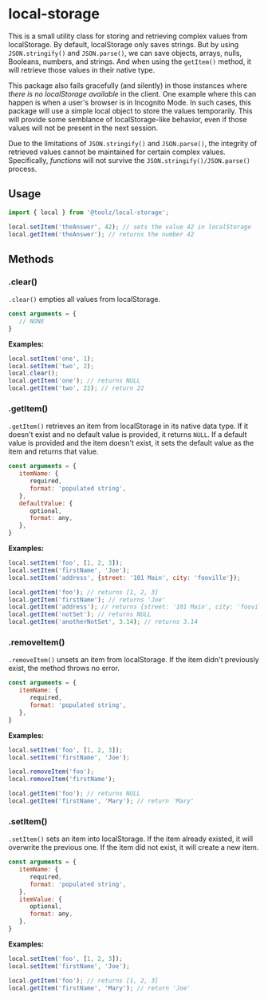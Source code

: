 # local-storage

This is a small utility class for storing and retrieving complex values from localStorage. By default, localStorage only saves strings. But by using `JSON.stringify()` and `JSON.parse()`, we can save objects, arrays, nulls, Booleans, numbers, and strings. And when using the `getItem()` method, it will retrieve those values in their native type.

This package also fails gracefully (and silently) in those instances where _there is no localStorage available_ in the client. One example where this can happen is when a user's browser is in Incognito Mode. In such cases, this package will use a simple local object to store the values temporarily. This will provide some semblance of localStorage-like behavior, even if those values will not be present in the next session.

Due to the limitations of `JSON.stringify()` and `JSON.parse()`, the integrity of retrieved values cannot be maintained for certain complex values. Specifically, _functions_ will not survive the `JSON.stringify()/JSON.parse()` process.

## Usage

```javascript
import { local } from '@toolz/local-storage';

local.setItem('theAnswer', 42); // sets the value 42 in localStorage
local.getItem('theAnswer'); // returns the number 42
```

## Methods

### .clear()

`.clear()` empties all values from localStorage.

```javascript
const arguments = {
   // NONE
}
```

**Examples:**

```javascript
local.setItem('one', 1);
local.setItem('two', 2);
local.clear();
local.getItem('one'); // returns NULL
local.getItem('two', 22); // return 22
```

### .getItem()

`.getItem()` retrieves an item from localStorage in its native data type. If it doesn't exist and no default value is provided, it returns `NULL`. If a default value is provided and the item doesn't exist, it sets the default value as the item and returns that value.

```javascript
const arguments = {
   itemName: {
      required,
      format: 'populated string',
   },
   defaultValue: {
      optional,
      format: any,
   },
}
```

**Examples:**

```javascript
local.setItem('foo', [1, 2, 3]);
local.setItem('firstName', 'Joe');
local.setItem('address', {street: '101 Main', city: 'fooville'});

local.getItem('foo'); // returns [1, 2, 3]
local.getItem('firstName'); // returns 'Joe'
local.getItem('address'); // returns {street: '101 Main', city: 'fooville'}
local.getItem('notSet'); // returns NULL
local.getItem('anotherNotSet', 3.14); // returns 3.14
```

### .removeItem()

`.removeItem()` unsets an item from localStorage. If the item didn't previously exist, the method throws no error.

```javascript
const arguments = {
   itemName: {
      required,
      format: 'populated string',
   },
}
```

**Examples:**

```javascript
local.setItem('foo', [1, 2, 3]);
local.setItem('firstName', 'Joe');

local.removeItem('foo');
local.removeItem('firstName');

local.getItem('foo'); // returns NULL
local.getItem('firstName', 'Mary'); // return 'Mary'
```

### .setItem()

`.setItem()` sets an item into localStorage. If the item already existed, it will overwrite the previous one. If the item did not exist, it will create a new item.

```javascript
const arguments = {
   itemName: {
      required,
      format: 'populated string',
   },
   itemValue: {
      optional,
      format: any,
   },
}
```

**Examples:**

```javascript
local.setItem('foo', [1, 2, 3]);
local.setItem('firstName', 'Joe');

local.getItem('foo'); // returns [1, 2, 3]
local.getItem('firstName', 'Mary'); // return 'Joe'
```
